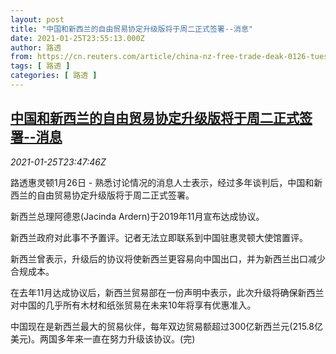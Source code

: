 ```yaml
---
layout: post
title: "中国和新西兰的自由贸易协定升级版将于周二正式签署--消息"
date: 2021-01-25T23:55:13.000Z
author: 路透
from: https://cn.reuters.com/article/china-nz-free-trade-deak-0126-tues-idCNKBS29U2O3
tags: [ 路透 ]
categories: [ 路透 ]
---
```

<!--1611618913000-->
[中国和新西兰的自由贸易协定升级版将于周二正式签署--消息](https://cn.reuters.com/article/china-nz-free-trade-deak-0126-tues-idCNKBS29U2O3)
------

<div>
<div><i>2021-01-25T23:47:46Z</i></div><p>路透惠灵顿1月26日 - 熟悉讨论情况的消息人士表示，经过多年谈判后，中国和新西兰的自由贸易协定升级版将于周二正式签署。</p><p>新西兰总理阿德恩(Jacinda Ardern)于2019年11月宣布达成协议。</p><p>新西兰政府对此事不予置评。记者无法立即联系到中国驻惠灵顿大使馆置评。</p><p>新西兰曾表示，升级后的协议将使新西兰更容易向中国出口，并为新西兰出口减少合规成本。</p><p>在去年11月达成协议后，新西兰贸易部在一份声明中表示，此次升级将确保新西兰对中国的几乎所有木材和纸张贸易在未来10年将享有优惠准入。</p><p>中国现在是新西兰最大的贸易伙伴，每年双边贸易额超过300亿新西兰元(215.8亿美元)。两国多年来一直在努力升级该协议。(完)</p>
</div>
